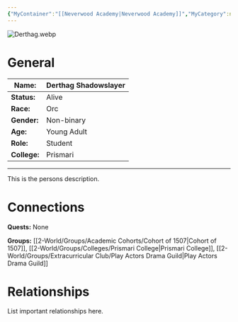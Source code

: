 ```yaml
---
{"MyContainer":"[[Neverwood Academy|Neverwood Academy]]","MyCategory":null,"image":"Derthag.webp","tags":["Category/People"],"obsidianUIMode":"preview","aliases":null,"NoteStatus":"❓","char_status":"Alive","char_race":"Orc","char_gender":"Non-binary","char_role":"Student","char_college":"Prismari","char_items":null,"char_age":"Young Adult","parents":null,"children":null,"enemies":null,"allies":null,"siblings":null,"partner":null,"Connected_Quests":[],"Connected_Groups":["[[Cohort of 1507|Cohort of 1507]]","[[Prismari College|Prismari College]]","[[Play Actors Drama Guild|Play Actors Drama Guild]]"],"dg-publish":true,"dg-path":"World/People/Students/Derthag Shadowslayer.md","permalink":"/world/people/students/derthag-shadowslayer/","dgPassFrontmatter":true,"updated":"2025-10-02T14:20:36.000+01:00"}
---
```



![Derthag.webp](/img/user/z_Assets/character_art/NPCs/Cohort%20of%201507/Derthag.webp)
# General


| Name:        | Derthag Shadowslayer |
| ------------ | -------------------- |
| **Status:**  | Alive                |
| **Race:**    | Orc                  |
| **Gender:**  | Non-binary           |
| **Age:**     | Young Adult          |
| **Role:**    | Student              |
| **College:** | Prismari             |


---

This is the persons description. 


# Connections


**Quests:** None 

**Groups:** [[2-World/Groups/Academic Cohorts/Cohort of 1507\|Cohort of 1507]], [[2-World/Groups/Colleges/Prismari College\|Prismari College]], [[2-World/Groups/Extracurricular Club/Play Actors Drama Guild\|Play Actors Drama Guild]]


# Relationships

List important relationships here. 


